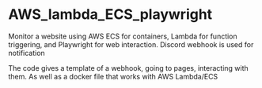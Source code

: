# AWS_lambda_ECS_playwright
Monitor a website using AWS ECS for containers, Lambda for function triggering, and Playwright for web interaction. Discord webhook is used for notification


The code gives a template of a webhook, going to pages, interacting with them. As well as a docker file that works with AWS Lambda/ECS
